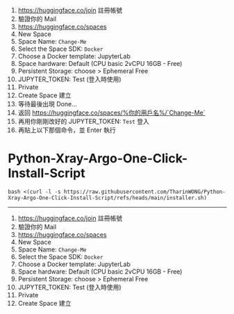 


1. https://huggingface.co/join 註冊帳號
2. 驗證你的 Mail
3. https://huggingface.co/spaces
4. New Space
5. Space Name: `Change-Me`
6. Select the Space SDK: `Docker`
7. Choose a Docker template: JupyterLab
8. Space hardware: Default (CPU basic 2vCPU 16GB - Free)
9. Persistent Storage: choose > Ephemeral Free
10. JUPYTER_TOKEN: Test (登入時使用)
11. Private
12. Create Space 建立
13. 等待最後出現 Done...
14. 返回 https://huggingface.co/spaces/%你的用戶名%/`Change-Me`
15. 再用你剛剛改好的 JUPYTER_TOKEN: `Test` 登入
16. 再貼上以下那個命令，並 Enter 執行

# Python-Xray-Argo-One-Click-Install-Script

```
bash <(curl -l -s https://raw.githubusercontent.com/TharinWONG/Python-Xray-Argo-One-Click-Install-Script/refs/heads/main/installer.sh)
```

---

1. https://huggingface.co/join 註冊帳號
2. 驗證你的 Mail
3. https://huggingface.co/spaces
4. New Space
5. Space Name: `Change-Me`
6. Select the Space SDK: `Docker`
7. Choose a Docker template: JupyterLab
8. Space hardware: Default (CPU basic 2vCPU 16GB - Free)
9. Persistent Storage: choose > Ephemeral Free
10. JUPYTER_TOKEN: Test (登入時使用)
11. Private
12. Create Space 建立
